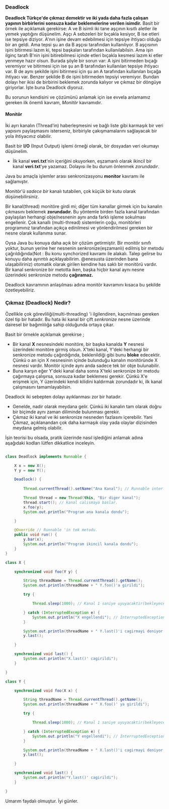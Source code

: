### Deadlock

**Deadlock Türkçe'de çıkmaz demektir ve iki yada daha fazla çalışan yapının birbirlerini sonsuza kadar beklemelerine verilen isimdir.** Basit bir örnek ile açıklamak gerekirse: A ve B isimli iki tane aşçının kısıtlı aletler ile yemek yaptığını düşünelim. Aşçı A sebzeleri bir bıçakla kesiyor, B ise etleri ise tepsiye diziyor. A'nın işine devam edebilmesi için tepsiye ihtiyacı olduğu bir an geldi. Ama tepsi şu an da B aşçısı tarafından kullanılıyor. B aşçısının işini bitirmesi lazım ki, tepsi başkaları tarafından kullanılabilsin. Ama işin ilginç tarafı B'nin işini bitirebilmesi içinde etleri bıçakla kesmesi lazım ki etler yenmeye hazır olsun. Burada şöyle bir sorun var: A işini bitirmeden bıçağı veremiyor ve bitirmesi için ise şu an B tarafından kullanılan tepsiye ihtiyacı var. B de aynı şekilde işini bitirmesi için şu an A tarafından kullanılan bıçağa ihtiyacı var. Benzer şekilde B de işini bitirmeden tepsiyi veremiyor. Bundan dolayı her ikisi de birbirini beklemek zorunda kalıyor ve çıkmaz bir döngüye giriyorlar. İşte buna Deadlock diyoruz.

Bu sorunun kendisini ve çözümünü anlamak için ise evvela anlamamız gereken ilk önemli kavram, *Monitör* kavramıdır.

#### Monitör

İki ayrı kanalın (Thread'in) haberleşmesini ve bağlı liste gibi karmaşık bir veri yapısını paylaşmasını isterseniz, birbiriyle çakışmamalarını sağlayacak bir yola ihtiyacınız olabilir. 

Basit bir **I/O** (Input Output) işlemi örneği olarak, bir dosyadan veri okumayı düşünelim.

- İlk kanal **veri.txt**'nin içeriğini okuyorken, eşzamanlı olarak ikincil bir kanal
 **veri.txt**'ye yazamaz. Dolayısı ile bu durum önlenmek *zorundadır*.
 
Java bu amaçla işlemler arası senkronizasyonu **monitor** kavramı ile sağlamıştır.

Monitör'ü *sadece bir* kanalı tutabilen, çok küçük bir kutu olarak düşünebilirsiniz.

Bir kanal(thread) monitöre girdi mi; diğer tüm kanallar girmek için bu kanalın çıkmasını beklemek **zorundadır.** Bu yöntemle birden fazla kanal tarafından paylaşılan herhangi obje/nesnenin aynı anda farklı işleme sokulması engellenir. Çok kanallı (multi-thread) sistemlerin çoğu, monitörleri programınız tarafından açıkça edinilmesi ve yönlendirilmesi gereken bir nesne olarak kullanıma sunar.

Oysa Java bu konuya daha açık bir çözüm getirmiştir. Bir monitör sınıfı yoktur, bunun yerine her nesnenin senkronize(eşzamanlı) edilmiş bir metodu çağrıldığında(Not : Bu konu synchorized kavramı ile alakalı. Talep gelirse bu konuyu daha ayrıntılı açıklayabilirim. @enesusta üzerinden bana ulaşabiliriniz) otomatik olarak girilen kendine has saklı bir monitörü vardır. Bir kanal senkronize bir metotta iken, başka hiçbir kanal aynı nesne üzerindeki senkronize metodu **çağıramaz.**

Deadlock kavramının anlaşılması adına monitör kavramını kısaca bu şekilde özetleyebiliriz.

### Çıkmaz (Deadlock) Nedir?

Özellikle çok görevliliği(multi-threading) 'i ilgilendiren, kaçınılması gereken özel tip bir hatadır. Bu hata iki kanal bir çift *senkronize* nesne üzerinde dairesel bir bağımlılığa sahip olduğunda ortaya çıkar.

Basit bir örnekle açıklamak gerekirse ;

- Bir kanal **X** nesnesindeki monitöre, bir başka kanalda **Y** nesnesi üzerindeki monitöre girmiş olsun. X'teki kanal, Y'deki herhangi bir senkronize metodu çağırdığında, beklenildiği gibi bunu **bloke** edecektir. Çünkü o an için X nesnesinin içinde bulunduğu kanalın monitöründe X nesnesi vardır. Monitör içinde aynı anda sadece tek bir obje bulunabilir. 
- Buna karşın eğer Y'deki kanal daha sonra X'teki senkronize bir metodu çağırmaya çalışırsa, sonsuza kadar beklemesi gerekir. Çünkü X'e erişmek için, Y üzerindeki kendi kilidini kaldırmak zorundadır ki, ilk kanal çalışmasını tamamlayabilsin.

Deadlock iki sebepten dolayı ayıklanması zor bir hatadır.
* Genelde, nadir olarak meydana gelir. Çünkü iki kanalın tam olarak doğru bir biçimde aynı zaman diliminde bulunması gerekir.
* Çıkmaz iki kanal ve iki senkronize nesneden fazlasını içerebilir. Yani Çıkmaz, açıklanandan çok daha karmaşık olay yada olaylar dizisinden meydana gelmiş olabilir.

İşin teorisi bu olsada, pratik üzerinde nasıl işlediğini anlamak adına aşağıdaki kodları lütfen dikkatlice inceleyin.

```java

class Deadlock implements Runnable {

    X x = new X();
    Y y = new Y();

    Deadlock() {
        
        Thread.currentThread().setName("Ana Kanal"); // Runnable interface'i yeni bir Thread yaratir. 

        Thread thread = new Thread(this, "Bir diger kanal");
        thread.start(); // kanal calismaya baslar.
        x.foo(y);
        System.out.println("Program ana kanala dondu");

    }

    @Override // Runnable 'in tek metodu.
    public void run() {
        y.bar(x);
        System.out.println("Program ikincil kanala dondu");
    }
}

class X {

    synchronized void foo(Y y) {

        String threadName = Thread.currentThread().getName();
        System.out.println(threadName + " Y.foo()'a girildi");

        try {

            Thread.sleep(1000); // Kanal 1 saniye uyuyacaktir(bekleyecektir).

        } catch (InterruptedException e) {
            System.out.println("X engellendi"); // InterruptedException, iki kanaldan bir digeri calismasina engel oldugu durumlarda olusur.
        }

        System.out.println(threadName + " Y.last()'i cagirmayi deniyor.");
        y.last();

    }

    synchronized void last() {
        System.out.println("X.last()' cagirildi");
    }

}

class Y {

    synchronized void foo(X x) {

        String threadName = Thread.currentThread().getName();
        System.out.println(threadName + " X.foo()' ya girildi");

        try {

            Thread.sleep(1000); // Kanal 1 saniye uyuyacaktir(bekleyecektir).

        } catch (InterruptedException e) {
            System.out.println("Y engellendi"); // InterruptedException, iki kanaldan bir digerinin, oteki kanalin calismasina engel oldugu durumlarda olusur.
        }

        System.out.println(threadName + " X.last()'i cagirmayi deniyor.");
        y.last();

    }

    synchronized void last() {
        System.out.println("Y.last()' cagirildi");
    }

}

```

Umarım faydalı olmuştur. İyi günler.

